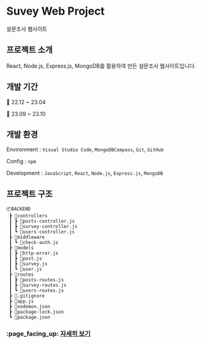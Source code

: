 # Suvey Web Project
설문조사 웹사이트


## 프로젝트 소개
React, Node.js, Express.js, MongoDB를 활용하여 만든 설문조사 웹사이트입니다.

## 개발 기간
📅 22.12 ~ 23.04

📅 23.09 ~ 23.10

## 개발 환경
Environment : `Visual Studio Code`, `MongoDBCompass`, `Git`, `GitHub`

Config : `npm`

Development : `JavaScript`, `React`, `Node.js`, `Express.js`, `MongoDB`

## 프로젝트 구조
```
📦BACKEND
 ┣ 📂controllers
 ┃ ┣ 📜posts-controller.js
 ┃ ┣ 📜survey-controller.js
 ┃ ┗ 📜users-controller.js
 ┣ 📂middleware
 ┃ ┗ 📜check-auth.js
 ┣ 📂models
 ┃ ┣ 📜http-error.js
 ┃ ┣ 📜post.js
 ┃ ┣ 📜survey.js
 ┃ ┗ 📜user.js
 ┣ 📂routes
 ┃ ┣ 📜posts-routes.js
 ┃ ┣ 📜survey-routes.js
 ┃ ┗ 📜users-routes.js
 ┣ 📜.gitignore
 ┣ 📜app.js
 ┣ 📜nodemon.json
 ┣ 📜package-lock.json
 ┗ 📜package.json
```

<h3>:page_facing_up: <a href="https://drive.google.com/file/d/1MvbYzE_tvXNm4z-wa0dWQPSNj-Lo1dQC/view?usp=drive_link)https://drive.google.com/file/d/1MvbYzE_tvXNm4z-wa0dWQPSNj-Lo1dQC/view?usp=drive_link">자세히 보기</a></h3>
